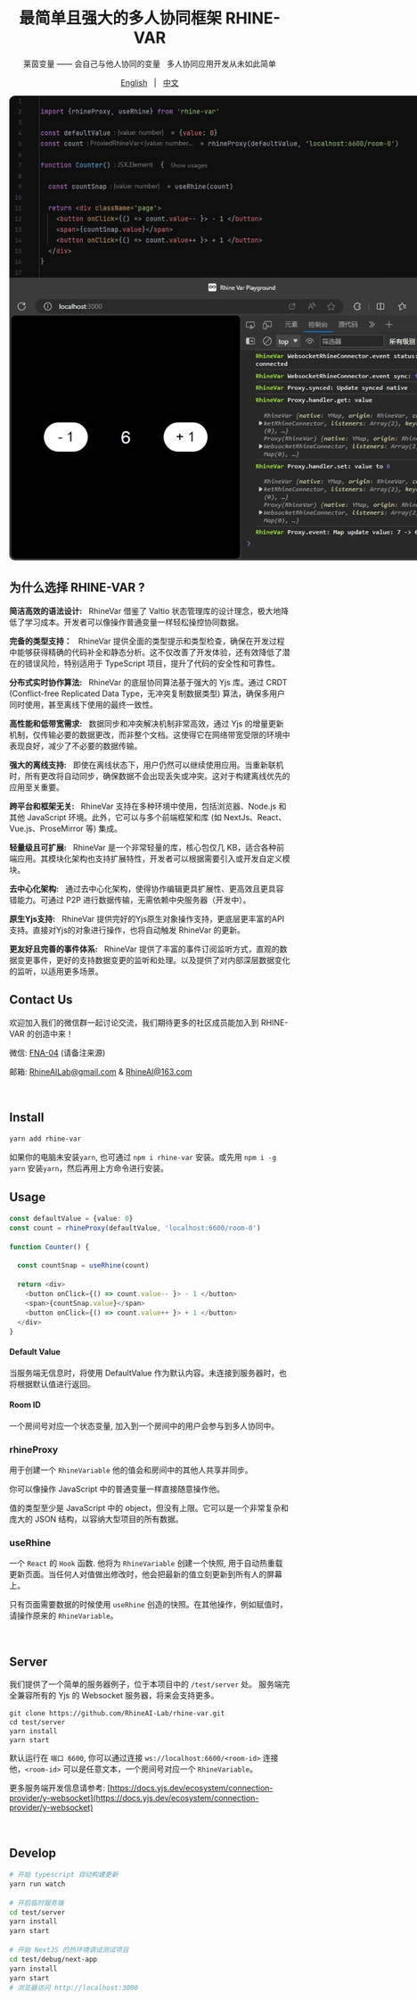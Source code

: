 <div align="center">

# 最简单且强大的多人协同框架 RHINE-VAR

莱茵变量 —— 会自己与他人协同的变量 &nbsp; 多人协同应用开发从未如此简单 

[English](README.md) &nbsp; | &nbsp; [中文](README_zh.md)

<img src='./assets/images/example1.png' style="border-radius: 10px; max-width: 840px"/>

</div>


## 为什么选择 RHINE-VAR ?

**简洁高效的语法设计:** &nbsp; RhineVar 借鉴了 Valtio 状态管理库的设计理念，极大地降低了学习成本。开发者可以像操作普通变量一样轻松操控协同数据。

**完备的类型支持：** &nbsp; RhineVar 提供全面的类型提示和类型检查，确保在开发过程中能够获得精确的代码补全和静态分析。这不仅改善了开发体验，还有效降低了潜在的错误风险，特别适用于 TypeScript 项目，提升了代码的安全性和可靠性。

**分布式实时协作算法:** &nbsp; RhineVar 的底层协同算法基于强大的 Yjs 库。通过 CRDT (Conflict-free Replicated Data Type，无冲突复制数据类型) 算法，确保多用户同时使用，甚至离线下使用的最终一致性。

**高性能和低带宽需求:** &nbsp; 数据同步和冲突解决机制非常高效，通过 Yjs 的增量更新机制，仅传输必要的数据更改，而非整个文档。这使得它在网络带宽受限的环境中表现良好，减少了不必要的数据传输。

**强大的离线支持:** &nbsp; 即使在离线状态下，用户仍然可以继续使用应用。当重新联机时，所有更改将自动同步，确保数据不会出现丢失或冲突。这对于构建离线优先的应用至关重要。

**跨平台和框架无关:** &nbsp; RhineVar 支持在多种环境中使用，包括浏览器、Node.js 和其他 JavaScript 环境。此外，它可以与多个前端框架和库 (如 NextJs、React、Vue.js、ProseMirror 等) 集成。

**轻量级且可扩展:** &nbsp; RhineVar 是一个非常轻量的库，核心包仅几 KB，适合各种前端应用。其模块化架构也支持扩展特性，开发者可以根据需要引入或开发自定义模块。

**去中心化架构:** &nbsp; 通过去中心化架构，使得协作编辑更具扩展性、更高效且更具容错能力。可通过 P2P 进行数据传输，无需依赖中央服务器（开发中）。

**原生Yjs支持:** &nbsp; RhineVar 提供完好的Yjs原生对象操作支持，更底层更丰富的API支持。直接对Yjs的对象进行操作，也将自动触发 RhineVar 的更新。

**更友好且完善的事件体系:** &nbsp; RhineVar 提供了丰富的事件订阅监听方式，直观的数据变更事件，更好的支持数据变更的监听和处理。以及提供了对内部深层数据变化的监听，以适用更多场景。


## Contact Us

欢迎加入我们的微信群一起讨论交流，我们期待更多的社区成员能加入到 RHINE-VAR 的创造中来！

微信: [FNA-04]() (请备注来源)

邮箱: [RhineAILab@gmail.com](rhineailab@gmail.com) & [RhineAI@163.com](RhineAI@163.com)

<br/>

## Install
```bash
yarn add rhine-var
```
如果你的电脑未安装`yarn`, 也可通过 `npm i rhine-var` 安装。或先用 `npm i -g yarn` 安装`yarn`，然后再用上方命令进行安装。

## Usage

```typescript jsx
const defaultValue = {value: 0}
const count = rhineProxy(defaultValue, 'localhost:6600/room-0')

function Counter() {
  
  const countSnap = useRhine(count)
  
  return <div>
    <button onClick={() => count.value-- }> - 1 </button>
    <span>{countSnap.value}</span>
    <button onClick={() => count.value++ }> + 1 </button>
  </div>
}
```
#### Default Value

当服务端无信息时，将使用 DefaultValue 作为默认内容。未连接到服务器时，也将根据默认值进行返回。

#### Room ID

一个房间号对应一个状态变量, 加入到一个房间中的用户会参与到多人协同中。

### rhineProxy

用于创建一个 `RhineVariable` 他的值会和房间中的其他人共享并同步。

你可以像操作 JavaScript 中的普通变量一样直接随意操作他。

值的类型至少是 JavaScript 中的 object，但没有上限。它可以是一个非常复杂和庞大的 JSON 结构，以容纳大型项目的所有数据。

### useRhine

一个 `React` 的 `Hook` 函数. 他将为 `RhineVariable` 创建一个快照, 用于自动热重载更新页面。当任何人对值做出修改时，他会把最新的值立刻更新到所有人的屏幕上。

只有页面需要数据的时候使用 `useRhine` 创造的快照。在其他操作，例如赋值时，请操作原来的 `RhineVariable`。

<br/>

## Server
我们提供了一个简单的服务器例子，位于本项目中的 `/test/server` 处。 服务端完全兼容所有的 Yjs 的 Websocket 服务器，将来会支持更多。
```
git clone https://github.com/RhineAI-Lab/rhine-var.git
cd test/server
yarn install
yarn start
```
默认运行在 `端口 6600`, 你可以通过连接 `ws://localhost:6600/<room-id>` 连接他，`<room-id>` 可以是任意文本，一个房间号对应一个 `RhineVariable`。

更多服务端开发信息请参考: [https://docs.yjs.dev/ecosystem/connection-provider/y-websocket](https://docs.yjs.dev/ecosystem/connection-provider/y-websocket)

<br/>

## Develop

```bash
# 开始 typescript 自动构建更新
yarn run watch

# 开启临时服务端
cd test/server
yarn install
yarn start

# 开始 NextJS 的热环境调试测试项目
cd test/debug/next-app
yarn install
yarn start
# 浏览器访问 http://localhost:3000
```

<br/>
